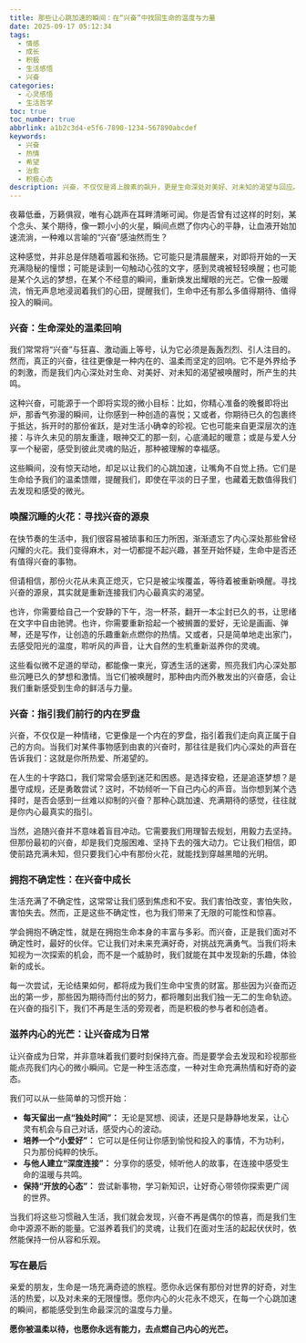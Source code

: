 ```yaml
---
title: 那些让心跳加速的瞬间：在“兴奋”中找回生命的温度与力量
date: 2025-09-17 05:12:34
tags:
  - 情感
  - 成长
  - 积极
  - 生活感悟
  - 兴奋
categories:
  - 心灵感悟
  - 生活哲学
toc: true
toc_number: true
abbrlink: a1b2c3d4-e5f6-7890-1234-567890abcdef
keywords:
  - 兴奋
  - 热情
  - 希望
  - 治愈
  - 积极心态
description: 兴奋，不仅仅是肾上腺素的飙升，更是生命深处对美好、对未知的渴望与回应。它像一束光，照亮我们前行的路，提醒我们活着的意义。这篇文章将带你走进“兴奋”的内在世界，感受它如何滋养我们的灵魂，赋予我们面对挑战的勇气，并最终指引我们走向更丰盛的人生。
---
```


夜幕低垂，万籁俱寂，唯有心跳声在耳畔清晰可闻。你是否曾有过这样的时刻，某个念头、某个期待，像一颗小小的火星，瞬间点燃了你内心的平静，让血液开始加速流淌，一种难以言喻的“兴奋”感油然而生？

这种感觉，并非总是伴随着喧嚣和张扬。它可能只是清晨醒来，对即将开始的一天充满隐秘的憧憬；可能是读到一句触动心弦的文字，感到灵魂被轻轻唤醒；也可能是某个久远的梦想，在某个不经意的瞬间，重新焕发出耀眼的光芒。它像一股暖流，悄无声息地浸润着我们的心田，提醒我们，生命中还有那么多值得期待、值得投入的瞬间。

### 兴奋：生命深处的温柔回响

我们常常将“兴奋”与狂喜、激动画上等号，认为它必须是轰轰烈烈、引人注目的。然而，真正的兴奋，往往更像是一种内在的、温柔而坚定的回响。它不是外界给予的刺激，而是我们内心深处对生命、对美好、对未知的渴望被唤醒时，所产生的共鸣。

这种兴奋，可能源于一个即将实现的微小目标：比如，你精心准备的晚餐即将出炉，那香气弥漫的瞬间，让你感到一种创造的喜悦；又或者，你期待已久的包裹终于抵达，拆开时的那份雀跃，是对生活小确幸的珍视。它也可能来自更深层次的连接：与许久未见的朋友重逢，眼神交汇的那一刻，心底涌起的暖意；或是与爱人分享一个秘密，感受到彼此灵魂的贴近，那种被理解的幸福感。

这些瞬间，没有惊天动地，却足以让我们的心跳加速，让嘴角不自觉上扬。它们是生命给予我们的温柔馈赠，提醒我们，即使在平淡的日子里，也藏着无数值得我们去发现和感受的微光。

### 唤醒沉睡的火花：寻找兴奋的源泉

在快节奏的生活中，我们很容易被琐事和压力所困，渐渐遗忘了内心深处那些曾经闪耀的火花。我们变得麻木，对一切都提不起兴趣，甚至开始怀疑，生命中是否还有值得兴奋的事物。

但请相信，那份火花从未真正熄灭，它只是被尘埃覆盖，等待着被重新唤醒。寻找兴奋的源泉，其实就是重新连接我们内心最真实的渴望。

也许，你需要给自己一个安静的下午，泡一杯茶，翻开一本尘封已久的书，让思绪在文字中自由驰骋。也许，你需要重新拾起一个被搁置的爱好，无论是画画、弹琴，还是写作，让创造的乐趣重新点燃你的热情。又或者，只是简单地走出家门，去感受阳光的温度，聆听风的声音，让大自然的生机重新滋养你的灵魂。

这些看似微不足道的举动，都能像一束光，穿透生活的迷雾，照亮我们内心深处那些沉睡已久的梦想和激情。当它们被唤醒时，那种由内而外散发出的兴奋感，会让我们重新感受到生命的鲜活与力量。

### 兴奋：指引我们前行的内在罗盘

兴奋，不仅仅是一种情绪，它更像是一个内在的罗盘，指引着我们走向真正属于自己的方向。当我们对某件事物感到由衷的兴奋时，那往往是我们内心深处的声音在告诉我们：这就是你所热爱、所渴望的。

在人生的十字路口，我们常常会感到迷茫和困惑。是选择安稳，还是追逐梦想？是墨守成规，还是勇敢尝试？这时，不妨倾听一下自己内心的声音。当你想到某个选择时，是否会感到一丝难以抑制的兴奋？那种心跳加速、充满期待的感觉，往往就是你内心最真实的指引。

当然，追随兴奋并不意味着盲目冲动。它需要我们用理智去规划，用毅力去坚持。但那份最初的兴奋，却是我们克服困难、坚持下去的强大动力。它让我们相信，即使前路充满未知，但只要我们心中有那份火花，就能找到穿越黑暗的光明。

### 拥抱不确定性：在兴奋中成长

生活充满了不确定性，这常常让我们感到焦虑和不安。我们害怕改变，害怕失败，害怕失去。然而，正是这些不确定性，也为我们带来了无限的可能性和惊喜。

学会拥抱不确定性，就是在拥抱生命本身的丰富与多彩。而兴奋，正是我们面对不确定性时，最好的伙伴。它让我们对未来充满好奇，对挑战充满勇气。当我们将未知视为一次探索的机会，而不是一个威胁时，我们就能在其中发现新的乐趣，体验新的成长。

每一次尝试，无论结果如何，都将成为我们生命中宝贵的财富。那些因为兴奋而迈出的第一步，那些因为期待而付出的努力，都将雕刻出我们独一无二的生命轨迹。在兴奋的指引下，我们不再是生活的旁观者，而是积极的参与者和创造者。

### 滋养内心的光芒：让兴奋成为日常

让兴奋成为日常，并非意味着我们要时刻保持亢奋。而是要学会去发现和珍视那些能点亮我们内心的微小瞬间。它是一种生活态度，一种对生命充满热情和好奇的姿态。

我们可以从一些简单的习惯开始：

*   **每天留出一点“独处时间”：** 无论是冥想、阅读，还是只是静静地发呆，让心灵有机会与自己对话，感受内心的波动。
*   **培养一个“小爱好”：** 它可以是任何让你感到愉悦和投入的事情，不为功利，只为那份纯粹的快乐。
*   **与他人建立“深度连接”：** 分享你的感受，倾听他人的故事，在连接中感受生命的温暖与共鸣。
*   **保持“开放的心态”：** 尝试新事物，学习新知识，让好奇心带领你探索更广阔的世界。

当我们将这些习惯融入生活，我们就会发现，兴奋不再是偶尔的惊喜，而是我们生命中源源不断的能量。它滋养着我们的灵魂，让我们在面对生活的起起伏伏时，依然能保持一份从容和乐观。

### 写在最后

亲爱的朋友，生命是一场充满奇迹的旅程。愿你永远保有那份对世界的好奇，对生活的热爱，以及对未来的无限憧憬。愿你内心的火花永不熄灭，在每一个心跳加速的瞬间，都能感受到生命最深沉的温度与力量。

**愿你被温柔以待，也愿你永远有能力，去点燃自己内心的光芒。**